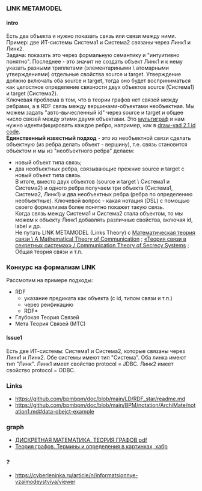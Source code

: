 ### LINK METAMODEL
#### intro 
Есть два объекта и нужно показать связь или связи между ними. Пример: две ИТ-системы Система1 и Система2 связаны через Линк1 и Линк2.  
Задача: показать это через формальную семантику и "интуитивно понятно". Последнее - это значит не создать объект Линк1 и к нему указать разными триплетами (элементариными \ атомарными утверждениями) отдельные свойства source и target. Утверждение должно включать оба source и target, тогда оно будет восприниматься как целостное определение связности двух объектов source (Система1) и target (Система2).   
Ключевая проблема в том, что в теории графов нет связей между ребрами, а в RDF связь между вершинами-объектами необъектная. Мы можем задать "авто-вычесленный id" через source и target и общее число связей между этими двумя объектами. Это [мультиграф](https://habr.com/ru/companies/otus/articles/568026/) и нам нужно идентифицировать каждое ребро, например, как в [draw-vad 2.1 id code](https://github.com/bpmbpm/draw-vad/tree/main/notation#21-id-code).   
**Единственный известный подход** - это из необъектной связи сделать объектную (из ребра делать объект - вершину), т.е. связь становится объектом и мы из "необъектного ребра" делаем:
- новый объект типа связь;
- два необъектных ребра, связывающие прежние source и target с новый объект типа связь.  
В итоге, вместо двух объектов (source и target \ Система1 и Система2) и одного ребра получаем три объекта (Система1, Система2, Линк1) и два необъектных ребра (ребра по определению необъектные). Ключевой вопрос - какая нотация (DSL) с помощью своего формализма более понятно покажет такую связь.  
Когда связь между Система1 и Система2 стала объектом, то мы можем к объекту Линк1 добавлять различные свойства, включая id, label и др.  
Не путать LINK METAMODEL (Links Theory) с [Математическая теория связи \ A Mathematical Theory of Communication](https://ru.wikipedia.org/wiki/%D0%9C%D0%B0%D1%82%D0%B5%D0%BC%D0%B0%D1%82%D0%B8%D1%87%D0%B5%D1%81%D0%BA%D0%B0%D1%8F_%D1%82%D0%B5%D0%BE%D1%80%D0%B8%D1%8F_%D1%81%D0%B2%D1%8F%D0%B7%D0%B8_(%D1%81%D1%82%D0%B0%D1%82%D1%8C%D1%8F)) ; [«Теория связи в секретных системах» / Communication Theory of Secrecy Systems](https://ru.wikipedia.org/wiki/%D0%A2%D0%B5%D0%BE%D1%80%D0%B8%D1%8F_%D1%81%D0%B2%D1%8F%D0%B7%D0%B8_%D0%B2_%D1%81%D0%B5%D0%BA%D1%80%D0%B5%D1%82%D0%BD%D1%8B%D1%85_%D1%81%D0%B8%D1%81%D1%82%D0%B5%D0%BC%D0%B0%D1%85) ; Общая теория связи и т.п.
### Конкурс на формализм LINK
Рассмотим на примере подходы: 
- RDF
  - указание предиката как объекта (с id, типом связи и т.п.)
  - через реификацию
  - RDF* 
- Глубокая Теория Связей
- Мета Теория Связей (МТС)
#### Issue1
Есть две ИТ-системы: Система1 и Система2, которые связаны через Линк1 и Линк2. Обе системы имеют тип "Система". Оба линка имеют тип "Линк". Линк1 имеет свойство protocol = JDBC. Линк2 имеет свойство protocol = ODBC.  

### Links
- https://github.com/bpmbpm/doc/blob/main/LD/RDF_star/readme.md
- https://github.com/bpmbpm/doc/blob/main/BPM/notation/ArchiMate/notation1.md#data-obejct-example

### graph
- [ДИСКРЕТНАЯ МАТЕМАТИКА. ТЕОРИЯ ГРАФОВ pdf](https://web-edu.rsreu.ru/res/programs-file-storage/d7eacb3cbe412c51.pdf)
- [Теория графов. Термины и определения в картинках, хабр](https://habr.com/ru/companies/otus/articles/568026/)

### ?
- https://cyberleninka.ru/article/n/informatsionnye-vzaimodeystviya/viewer
  

